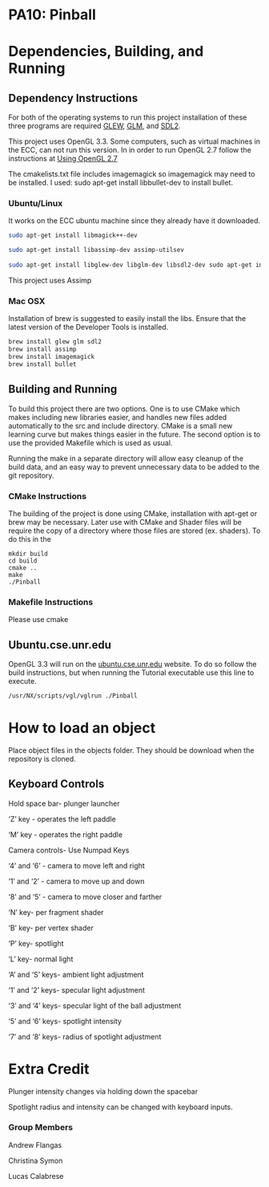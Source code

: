 # PA10: Pinball

# Dependencies, Building, and Running

## Dependency Instructions
For both of the operating systems to run this project installation of these three programs are required [GLEW](http://glew.sourceforge.net/), [GLM](http://glm.g-truc.net/0.9.7/index.html), and [SDL2](https://wiki.libsdl.org/Tutorials).

This project uses OpenGL 3.3. Some computers, such as virtual machines in the ECC, can not run this version. In in order to run OpenGL 2.7 follow the instructions at [Using OpenGL 2.7](https://github.com/HPC-Vis/computer-graphics/wiki/Using-OpenGL-2.7)

The cmakelists.txt file includes imagemagick so imagemagick may need to be installed.
I used: sudo apt-get install libbullet-dev
to install bullet.

### Ubuntu/Linux

It works on the ECC ubuntu machine since they already have it downloaded.
```bash
sudo apt-get install libmagick++-dev

sudo apt-get install libassimp-dev assimp-utilsev
    
sudo apt-get install libglew-dev libglm-dev libsdl2-dev sudo apt-get install libbullet-dev bullet-dev
```
This project uses Assimp

### Mac OSX
Installation of brew is suggested to easily install the libs. Ensure that the latest version of the Developer Tools is installed.
```bash
brew install glew glm sdl2 
brew install assimp
brew install imagemagick 
brew install bullet
```

## Building and Running
To build this project there are two options. One is to use CMake which makes including new libraries easier, and handles new files added automatically to the src and include directory. CMake is a small new learning curve but makes things easier in the future.
The second option is to use the provided Makefile which is used as usual.

Running the make in a separate directory will allow easy cleanup of the build data, and an easy way to prevent unnecessary data to be added to the git repository.  

### CMake Instructions
The building of the project is done using CMake, installation with apt-get or brew may be necessary. Later use with CMake and Shader files will be require the copy of a directory where those files are stored (ex. shaders). To do this in the 

```
mkdir build
cd build
cmake ..
make
./Pinball
```


### Makefile Instructions 
Please use cmake

## Ubuntu.cse.unr.edu
OpenGL 3.3 will run on the [ubuntu.cse.unr.edu](https://ubuntu.cse.unr.edu/) website. To do so follow the build instructions, but when running the Tutorial executable use this line to execute.
```bash
/usr/NX/scripts/vgl/vglrun ./Pinball
```
# How to load an object
Place object files in the objects folder. They should be download when the repository is cloned.

## Keyboard Controls
Hold space bar- plunger launcher

‘Z’ key - operates the left paddle

‘M’ key - operates the right paddle

Camera controls- Use Numpad Keys

‘4’ and ‘6’ - camera to move left and right

‘1’ and ‘2’ - camera to move up and down

‘8’ and ‘5’ - camera to move closer and farther

‘N’ key- per fragment shader

‘B’ key- per vertex shader

‘P’ key- spotlight

‘L’ key- normal light

‘A’ and ‘S’ keys- ambient light adjustment

‘1’ and ‘2’ keys- specular light adjustment

‘3’ and ‘4’ keys- specular light of the ball adjustment

‘5’ and ‘6’ keys- spotlight intensity

‘7’ and ‘8’ keys- radius of spotlight adjustment

# Extra Credit


Plunger intensity changes via holding down the spacebar

Spotlight radius and intensity can be changed with keyboard inputs.



### Group Members
Andrew Flangas

Christina Symon

Lucas Calabrese
